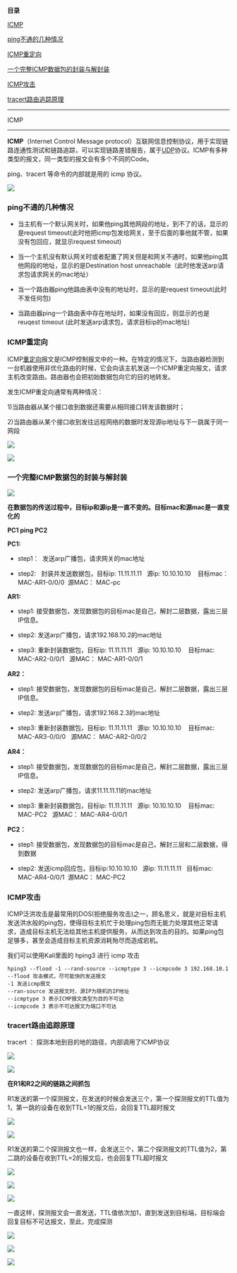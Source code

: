 **目录**

[ICMP](#t0)

[ping不通的几种情况](#t1)

[ICMP重定向](#t2)

[一个完整ICMP数据包的封装与解封装](#t3)

[ICMP攻击](#t4) 

[tracert路由追踪原理](#t5) 

* * *

ICMP
----

**ICMP**（Internet Control Message protocol）互联网信息控制协议，用于实现链路连通性测试和链路追踪，可以实现链路差错报告，属于[UDP](https://so.csdn.net/so/search?q=UDP&spm=1001.2101.3001.7020)协议。ICMP有多种类型的报文，同一类型的报文会有多个不同的Code。

ping、tracert 等命令的内部就是用的 icmp 协议。

![](https://img-blog.csdnimg.cn/20181102080212877.png?x-oss-process=image/watermark,type_ZmFuZ3poZW5naGVpdGk,shadow_10,text_aHR0cHM6Ly9ibG9nLmNzZG4ubmV0L3FxXzM2MTE5MTky,size_16,color_FFFFFF,t_70)

### ping不通的几种情况

*   当主机有一个默认网关时，如果他ping其他网段的地址，到不了的话，显示的是request timeout(此时他把icmp包发给网关，至于后面的事他就不管，如果没有包回应，就显示request timeout)
*   当一个主机没有默认网关时或者配置了网关但是和网关不通时，如果他ping其他网段的地址，显示的是Destination host unreachable（此时他发送arp请求包请求网关的mac地址）
*   当一个路由器ping他路由表中没有的地址时，显示的是request timeout(此时不发任何包)
*   当路由器ping一个路由表中存在地址时，如果没有回应，则显示的也是 reuqest timeout (此时发送arp请求包，请求目标ip的mac地址)

### ICMP重定向

ICMP[重定向](https://so.csdn.net/so/search?q=%E9%87%8D%E5%AE%9A%E5%90%91&spm=1001.2101.3001.7020)报文是ICMP控制报文中的一种。在特定的情况下，当路由器检测到一台机器使用非优化路由的时候，它会向该主机发送一个ICMP重定向报文，请求主机改变路由。路由器也会把初始数据包向它的目的地转发。  
发生ICMP重定向通常有两种情况：  
1)当路由器从某个接口收到数据还需要从相同接口转发该数据时；  
2)当路由器从某个接口收到发往远程网络的数据时发现源ip地址与下一跳属于同一网段

![](https://img-blog.csdnimg.cn/20181102080515189.png?x-oss-process=image/watermark,type_ZmFuZ3poZW5naGVpdGk,shadow_10,text_aHR0cHM6Ly9ibG9nLmNzZG4ubmV0L3FxXzM2MTE5MTky,size_16,color_FFFFFF,t_70)

![](https://img-blog.csdnimg.cn/20181102080547593.png?x-oss-process=image/watermark,type_ZmFuZ3poZW5naGVpdGk,shadow_10,text_aHR0cHM6Ly9ibG9nLmNzZG4ubmV0L3FxXzM2MTE5MTky,size_16,color_FFFFFF,t_70)

### 一个完整ICMP数据包的封装与解封装

![](https://img-blog.csdnimg.cn/20181102080731984.png?x-oss-process=image/watermark,type_ZmFuZ3poZW5naGVpdGk,shadow_10,text_aHR0cHM6Ly9ibG9nLmNzZG4ubmV0L3FxXzM2MTE5MTky,size_16,color_FFFFFF,t_70)

**在数据包的传送过程中，目标ip和源ip是一直不变的。目标mac和源mac是一直变化的**  
**PC1 ping PC2**

**PC1:** 

*   step1：  发送arp广播包，请求网关的mac地址
*   step2:   封装并发送数据包，目标ip: 11.11.11.11   源ip: 10.10.10.10    目标mac：MAC-AR1-0/0/0  源MAC： MAC-pc

**AR1:**

*   step1: 接受数据包，发现数据包的目标mac是自己，解封二层数据，露出三层IP信息。
*   step2: 发送arp广播包，请求192.168.10.2的mac地址
*   step3: 重新封装数据包，目标ip: 11.11.11.11   源ip: 10.10.10.10    目标mac: MAC-AR2-0/0/1   源MAC： MAC-AR1-0/0/1

**AR2：**

*   step1: 接受数据包，发现数据包的目标mac是自己，解封二层数据，露出三层IP信息。
*   step2: 发送arp广播包，请求192.168.2.3的mac地址
*   step3: 重新封装数据包，目标ip: 11.11.11.11   源ip: 10.10.10.10    目标mac: MAC-AR3-0/0/0   源MAC： MAC-AR2-0/0/2

**AR4：**

*   step1: 接受数据包，发现数据包的目标mac是自己，解封二层数据，露出三层IP信息。
*   step2: 发送arp广播包，请求11.11.11.11的mac地址
*   step3: 重新封装数据包，目标ip: 11.11.11.11   源ip: 10.10.10.10    目标mac: MAC-PC2   源MAC： MAC-AR4-0/0/1

**PC2：**

*   step1: 接受数据包，发现数据包的目标mac是自己，解封三层和二层数据，得到数据
*   step2: 发送icmp回应包，目标ip:10.10.10.10   源ip: 11.11.11.11   目标mac: MAC-AR4-0/0/1  源MAC： MAC-PC2 

### ICMP攻击 

ICMP泛洪攻击是最常用的DOS(拒绝服务攻击)之一，顾名思义，就是对目标主机发送洪水般的ping包，使得目标主机忙于处理ping包而无能力处理其他正常请求，造成目标主机无法给其他主机提供服务，从而达到攻击的目的。如果ping包足够多，甚至会造成目标主机资源消耗殆尽而造成宕机。

我们可以使用Kali里面的 hping3 进行 icmp 攻击

```
hping3 --flood -1 --rand-source --icmptype 3 --icmpcode 3 192.168.10.1      
--flood 攻击模式，尽可能快的发送报文      
-1 发送icmp报文      
--ran-source 发送报文时，源IP为随机的IP地址      
--icmptype 3 表示ICMP报文类型为目的不可达      
--icmpcode 3 表示不可达报文为端口不可达
```


### tracert路由追踪原理 

tracert ： 探测本地到目的地的路径，内部调用了ICMP协议

![](https://img-blog.csdnimg.cn/20181102081111190.png?x-oss-process=image/watermark,type_ZmFuZ3poZW5naGVpdGk,shadow_10,text_aHR0cHM6Ly9ibG9nLmNzZG4ubmV0L3FxXzM2MTE5MTky,size_16,color_FFFFFF,t_70)

![](https://img-blog.csdnimg.cn/20181102081128507.png?x-oss-process=image/watermark,type_ZmFuZ3poZW5naGVpdGk,shadow_10,text_aHR0cHM6Ly9ibG9nLmNzZG4ubmV0L3FxXzM2MTE5MTky,size_16,color_FFFFFF,t_70)

**在R1和R2之间的链路之间抓包**  
R1发送的第一个探测报文，在发送的时候会发送三个，第一个探测报文的TTL值为1，第一跳的设备在收到TTL=1的报文后，会回复TTL超时报文

![](https://img-blog.csdnimg.cn/2018110208121583.png)

![](https://img-blog.csdnimg.cn/20181102081228399.png)

R1发送的第二个探测报文也一样，会发送三个，第二个探测报文的TTL值为2，第二跳的设备在收到TTL=2的报文后，也会回复TTL超时报文

![](https://img-blog.csdnimg.cn/20181102081247673.png)

![](https://img-blog.csdnimg.cn/20181102081302118.png)

![](https://img-blog.csdnimg.cn/20181102081314749.png)

一直这样，探测报文会一直发送，TTL值依次加1，直到发送到目标端，目标端会回复目标不可达报文，至此，完成探测

![](https://img-blog.csdnimg.cn/20181102081326379.png)

![](https://img-blog.csdnimg.cn/20181102081338967.png)

![](https://img-blog.csdnimg.cn/20181102081352550.png)